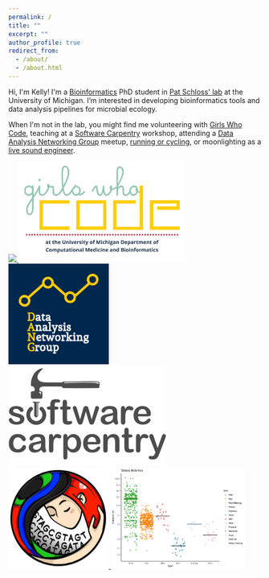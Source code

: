 ```yaml
---
permalink: /
title: ""
excerpt: ""
author_profile: true
redirect_from:
  - /about/
  - /about.html
---
```


Hi, I'm Kelly!
I'm a [Bioinformatics](https://medicine.umich.edu/dept/computational-medicine-bioinformatics) PhD student in
[Pat Schloss' lab](http://www.schlosslab.org/) at the University of Michigan.
I’m interested in developing bioinformatics tools and data analysis pipelines for microbial ecology.

When I'm not in the lab, you might find me volunteering with [Girls Who Code](http://umich.edu/~girlswc/),
teaching at a [Software Carpentry](https://umswc.github.io/) workshop,
attending a [Data Analysis Networking Group](https://um-dang.github.io) meetup,
[running or cycling](http://bit.ly/strava-kelly),
or moonlighting as a [live sound engineer](https://sovacool.dev/latex-cv/sound.pdf).


<a href="https://github.com/kelly-sovacool/">
    <img src="https://raw.githubusercontent.com/kelly-sovacool/meta-repo/master/figures/language_all_bytes_n7.svg?sanitize=true" height=200>
</a>
<a href="http://umich.edu/~girlswc/">
    <img src="../images/logo_GWC-DCMB.png" height=200>
</a>
<a href="https://um-dang.github.io">
    <img src="../images/logo_DANG.png" height=200>
</a>
<a href="https://umswc.github.io/">
    <img src="../images/logo_SWC.svg" height=200>
</a>
<a href="http://www.schlosslab.org/">
    <img src="../images/logo_mothur.png" height=200>
</a>
<a href="http://bit.ly/strava-kelly">
    <img src="https://raw.githubusercontent.com/kelly-sovacool/strava/master/figures/jitter_type_dist_log2.png" height=200>
</a>
